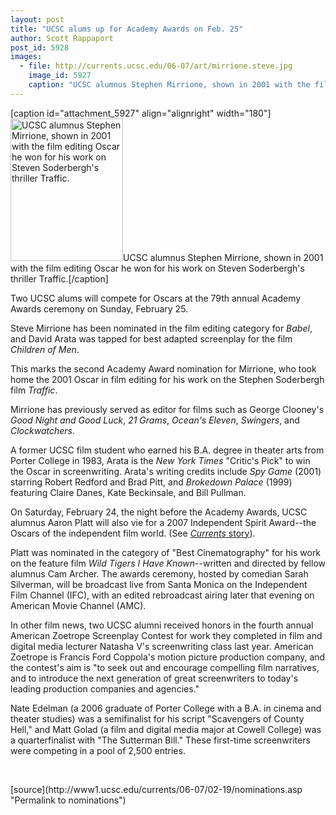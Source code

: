 ```yaml
---
layout: post
title: "UCSC alums up for Academy Awards on Feb. 25"
author: Scott Rappaport
post_id: 5928
images:
  - file: http://currents.ucsc.edu/06-07/art/mirrione.steve.jpg
    image_id: 5927
    caption: "UCSC alumnus Stephen Mirrione, shown in 2001 with the film editing Oscar he won for his work on Steven Soderbergh's thriller Traffic."
---
```


[caption id="attachment_5927" align="alignright" width="180"]<a href="http://localhost/mysite/wp-content/uploads/2007/02/mirrione.steve.jpg"><img class="size-full wp-image-5927" src="http://localhost/mysite/wp-content/uploads/2007/02/mirrione.steve.jpg" alt="UCSC alumnus Stephen Mirrione, shown in 2001 with the film editing Oscar he won for his work on Steven Soderbergh's thriller Traffic." width="180" height="228" /></a>UCSC alumnus Stephen Mirrione, shown in 2001 with the film editing Oscar he won for his work on Steven Soderbergh's thriller Traffic.[/caption]
<a name="content" id="content"></a>
<p>
  Two UCSC alums will compete for Oscars at the 79th annual Academy Awards ceremony on Sunday, February 25.
</p>
<p>
  Steve Mirrione has been nominated in the film editing category for <i>Babel</i>, and David Arata was tapped for best adapted screenplay for the film <i>Children of Men</i>.
</p>
<p>
  This marks the second Academy Award nomination for Mirrione, who took home the 2001 Oscar in film editing for his work on the Stephen Soderbergh film <i>Traffic</i>.
</p>
<p>
  Mirrione has previously served as editor for films such as George Clooney's <i>Good Night and Good Luck</i>, <i>21 Grams</i>, <i>Ocean's Eleven</i>, <i>Swingers</i>, and <i>Clockwatchers</i>.
</p>
<p>
  A former UCSC film student who earned his B.A. degree in theater arts from Porter College in 1983, Arata is the <i>New York Times</i> "Critic's Pick" to win the Oscar in screenwriting. Arata's writing credits include <i>Spy Game</i> (2001) starring Robert Redford and Brad Pitt, and <i>Brokedown Palace</i> (1999) featuring Claire Danes, Kate Beckinsale, and Bill Pullman.
</p>
<p>
  On Saturday, February 24, the night before the Academy Awards, UCSC alumnus Aaron Platt will also vie for a 2007 Independent Spirit Award--the Oscars of the independent film world. (See <a href="http://currents.ucsc.edu/06-07/02-05/film.asp"><i>Currents</i> story</a>).
</p>
<p>
  Platt was nominated in the category of "Best Cinematography" for his work on the feature film <i>Wild Tigers I Have Known</i>--written and directed by fellow alumnus Cam Archer. The awards ceremony, hosted by comedian Sarah Silverman, will be broadcast live from Santa Monica on the Independent Film Channel (IFC), with an edited rebroadcast airing later that evening on American Movie Channel (AMC).
</p>
<p>
  In other film news, two UCSC alumni received honors in the fourth annual American Zoetrope Screenplay Contest for work they completed in film and digital media lecturer Natasha V's screenwriting class last year. American Zoetrope is Francis Ford Coppola's motion picture production company, and the contest's aim is "to seek out and encourage compelling film narratives, and to introduce the next generation of great screenwriters to today's leading production companies and agencies."
</p>
<p>
  Nate Edelman (a 2006 graduate of Porter College with a B.A. in cinema and theater studies) was a semifinalist for his script "Scavengers of County Hell," and Matt Golad (a film and digital media major at Cowell College) was a quarterfinalist with "The Sutterman Bill." These first-time screenwriters were competing in a pool of 2,500 entries.
</p>
<p>
  <br>
</p>
[source](http://www1.ucsc.edu/currents/06-07/02-19/nominations.asp "Permalink to nominations")
